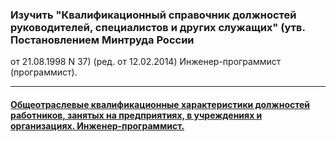 ### Изучить "Квалификационный справочник должностей руководителей, специалистов и других служащих" (утв. Постановлением Минтруда России
от 21.08.1998 N 37) (ред. от 12.02.2014) Инженер-программист (программист).

<hr/>

#### [Общеотраслевые квалификационные характеристики должностей работников, занятых на предприятиях, в учреждениях и организациях. Инженер-программист.](http://bizlog.ru/eks/eks-1/131.htm)
